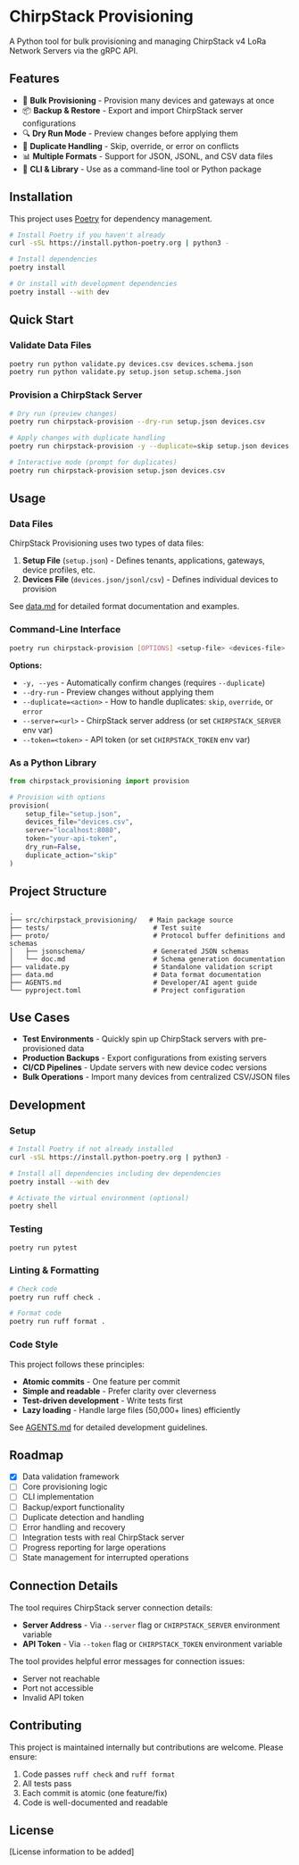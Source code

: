 # ChirpStack Provisioning

A Python tool for bulk provisioning and managing ChirpStack v4 LoRa Network Servers via the gRPC API.

## Features

- 🚀 **Bulk Provisioning** - Provision many devices and gateways at once
- 📦 **Backup & Restore** - Export and import ChirpStack server configurations
- 🔍 **Dry Run Mode** - Preview changes before applying them
- 🔄 **Duplicate Handling** - Skip, override, or error on conflicts
- 📊 **Multiple Formats** - Support for JSON, JSONL, and CSV data files
- 🎯 **CLI & Library** - Use as a command-line tool or Python package

## Installation

This project uses [Poetry](https://python-poetry.org/) for dependency management.

```bash
# Install Poetry if you haven't already
curl -sSL https://install.python-poetry.org | python3 -

# Install dependencies
poetry install

# Or install with development dependencies
poetry install --with dev
```

## Quick Start

### Validate Data Files

```bash
poetry run python validate.py devices.csv devices.schema.json
poetry run python validate.py setup.json setup.schema.json
```

### Provision a ChirpStack Server

```bash
# Dry run (preview changes)
poetry run chirpstack-provision --dry-run setup.json devices.csv

# Apply changes with duplicate handling
poetry run chirpstack-provision -y --duplicate=skip setup.json devices.csv

# Interactive mode (prompt for duplicates)
poetry run chirpstack-provision setup.json devices.csv
```

## Usage

### Data Files

ChirpStack Provisioning uses two types of data files:

1. **Setup File** (`setup.json`) - Defines tenants, applications, gateways, device profiles, etc.
2. **Devices File** (`devices.json/jsonl/csv`) - Defines individual devices to provision

See [data.md](data.md) for detailed format documentation and examples.

### Command-Line Interface

```bash
poetry run chirpstack-provision [OPTIONS] <setup-file> <devices-file>
```

**Options:**
- `-y, --yes` - Automatically confirm changes (requires `--duplicate`)
- `--dry-run` - Preview changes without applying them
- `--duplicate=<action>` - How to handle duplicates: `skip`, `override`, or `error`
- `--server=<url>` - ChirpStack server address (or set `CHIRPSTACK_SERVER` env var)
- `--token=<token>` - API token (or set `CHIRPSTACK_TOKEN` env var)

### As a Python Library

```python
from chirpstack_provisioning import provision

# Provision with options
provision(
    setup_file="setup.json",
    devices_file="devices.csv",
    server="localhost:8080",
    token="your-api-token",
    dry_run=False,
    duplicate_action="skip"
)
```

## Project Structure

```
.
├── src/chirpstack_provisioning/   # Main package source
├── tests/                          # Test suite
├── proto/                          # Protocol buffer definitions and schemas
│   ├── jsonschema/                 # Generated JSON schemas
│   └── doc.md                      # Schema generation documentation
├── validate.py                     # Standalone validation script
├── data.md                         # Data format documentation
├── AGENTS.md                       # Developer/AI agent guide
└── pyproject.toml                  # Project configuration
```

## Use Cases

- **Test Environments** - Quickly spin up ChirpStack servers with pre-provisioned data
- **Production Backups** - Export configurations from existing servers
- **CI/CD Pipelines** - Update servers with new device codec versions
- **Bulk Operations** - Import many devices from centralized CSV/JSON files

## Development

### Setup

```bash
# Install Poetry if not already installed
curl -sSL https://install.python-poetry.org | python3 -

# Install all dependencies including dev dependencies
poetry install --with dev

# Activate the virtual environment (optional)
poetry shell
```

### Testing

```bash
poetry run pytest
```

### Linting & Formatting

```bash
# Check code
poetry run ruff check .

# Format code
poetry run ruff format .
```

### Code Style

This project follows these principles:

- **Atomic commits** - One feature per commit
- **Simple and readable** - Prefer clarity over cleverness
- **Test-driven development** - Write tests first
- **Lazy loading** - Handle large files (50,000+ lines) efficiently

See [AGENTS.md](AGENTS.md) for detailed development guidelines.

## Roadmap

- [x] Data validation framework
- [ ] Core provisioning logic
- [ ] CLI implementation
- [ ] Backup/export functionality
- [ ] Duplicate detection and handling
- [ ] Error handling and recovery
- [ ] Integration tests with real ChirpStack server
- [ ] Progress reporting for large operations
- [ ] State management for interrupted operations

## Connection Details

The tool requires ChirpStack server connection details:

- **Server Address** - Via `--server` flag or `CHIRPSTACK_SERVER` environment variable
- **API Token** - Via `--token` flag or `CHIRPSTACK_TOKEN` environment variable

The tool provides helpful error messages for connection issues:
- Server not reachable
- Port not accessible
- Invalid API token

## Contributing

This project is maintained internally but contributions are welcome. Please ensure:

1. Code passes `ruff check` and `ruff format`
2. All tests pass
3. Each commit is atomic (one feature/fix)
4. Code is well-documented and readable

## License

[License information to be added]
